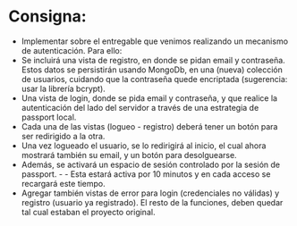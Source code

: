 # Consigna:
- Implementar sobre el entregable que venimos realizando un mecanismo de autenticación. Para ello:
- Se incluirá una vista de registro, en donde se pidan email y contraseña. Estos datos se persistirán usando MongoDb, en una (nueva) colección de usuarios, cuidando que la contraseña quede encriptada (sugerencia: usar la librería bcrypt).
- Una vista de login, donde se pida email y contraseña, y que realice la autenticación del lado del servidor a través de una estrategia de passport local.
- Cada una de las vistas (logueo - registro) deberá tener un botón para ser redirigido a la otra.
- Una vez logueado el usuario, se lo redirigirá al inicio, el cual ahora mostrará también su email, y un botón para desolguearse.
- Además, se activará un espacio de sesión controlado por la sesión de passport. - - Esta estará activa por 10 minutos y en cada acceso se recargará este tiempo.
- Agregar también vistas de error para login (credenciales no válidas) y registro (usuario ya registrado).
El resto de la funciones, deben quedar tal cual estaban el proyecto original.
